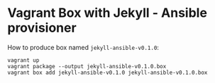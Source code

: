 Vagrant Box with Jekyll - Ansible provisioner
===========================================

How to produce box named ``jekyll-ansible-v0.1.0``:

    vagrant up
    vagrant package --output jekyll-ansible-v0.1.0.box
    vagrant box add jekyll-ansible-v0.1.0 jekyll-ansible-v0.1.0.box
